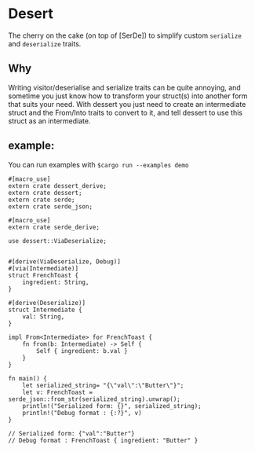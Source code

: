 # Desert 

The cherry on the cake (on top of [SerDe]) to simplify custom `serialize` and `deserialize` traits. 

## Why

Writing visitor/deserialise and serialize traits can be quite annoying, and sometime you just know how to transform your struct(s) into another form that suits your need. 
With dessert you just need to create an intermediate struct and the From/Into traits to convert to it, and tell dessert to use this struct as an intermediate.

## example:

You can run examples with `$cargo run --examples demo`

```
#[macro_use]
extern crate dessert_derive;
extern crate dessert;
extern crate serde;
extern crate serde_json;

#[macro_use]
extern crate serde_derive;

use dessert::ViaDeserialize;


#[derive(ViaDeserialize, Debug)]
#[via(Intermediate)]
struct FrenchToast {
    ingredient: String,
}

#[derive(Deserialize)]
struct Intermediate {
    val: String,
}

impl From<Intermediate> for FrenchToast {
    fn from(b: Intermediate) -> Self {
        Self { ingredient: b.val }
    }
}

fn main() {
    let serialized_string= "{\"val\":\"Butter\"}";
    let v: FrenchToast = serde_json::from_str(serialized_string).unwrap();
    println!("Serialized form: {}", serialized_string);
    println!("Debug format : {:?}", v)
}

// Serialized form: {"val":"Butter"}
// Debug format : FrenchToast { ingredient: "Butter" }
```
